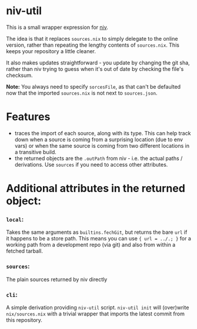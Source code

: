 # niv-util

This is a small wrapper expression for [niv](https://github.com/nmattia/niv).

The idea is that it replaces `sources.nix` to simply delegate to the online version, rather than repeating the lengthy contents of `sources.nix`. This keeps your repository a little cleaner.

It also makes updates straightforward - you update by changing the git sha, rather than niv trying to guess when it's out of date by checking the file's checksum.

**Note:** You always need to specify `sorcesFile`, as that can't be defaulted now that the imported `sources.nix` is not next to `sources.json`.

# Features

 - traces the import of each source, along with its type. This can help track down when a source is coming from a surprising location (due to env vars) or when the same source is coming from two different locations in a transitive build.
 - the returned objects are the `.outPath` from niv - i.e. the actual paths / derivations. Use `sources` if you need to access other attributes.

# Additional attributes in the returned object:

### `local`:

Takes the same arguments as `builtins.fechGit`, but returns the bare `url` if it happens to be a store path. This means you can use `{ url = ../.; }` for a working path from a development repo (via git) and also from within a fetched tarball.

### `sources`:

The plain sources returned by niv directly

### `cli`:

A simple derivation providing `niv-util` script. `niv-util init` will (over)write `nix/sources.nix` with a trivial wrapper that imports the latest commit from this repository.
